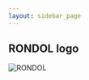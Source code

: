 ```yaml
---
layout: sidebar_page
---
```


## RONDOL logo

![RONDOL](/4m-association/assets/images/logo_web_address_3.jpg)   
  
 